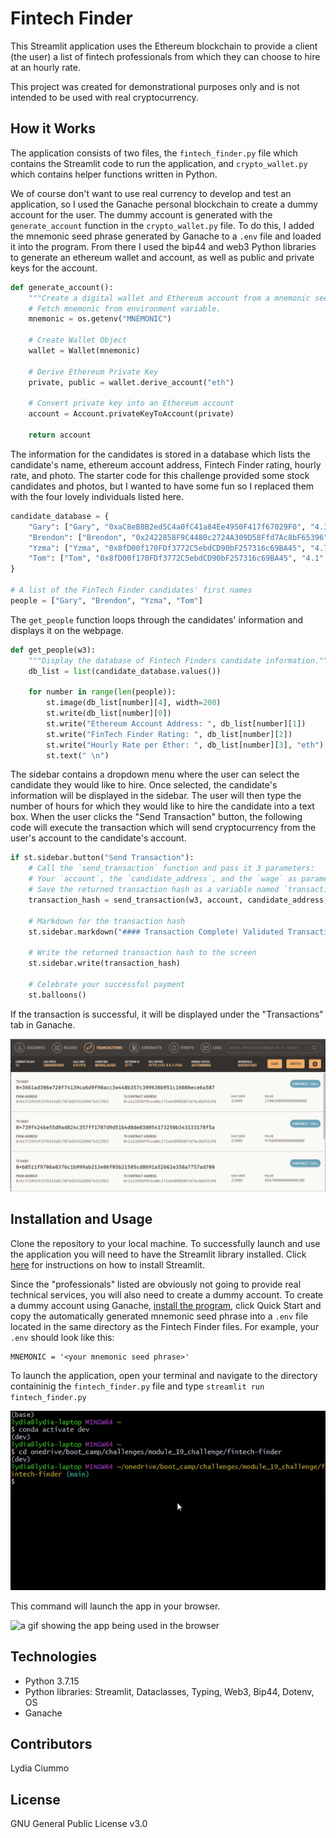 # Fintech Finder

This Streamlit application uses the Ethereum blockchain to provide a client (the user) a list of fintech professionals from which they can choose to hire at an hourly rate.

This project was created for demonstrational purposes only and is not intended to be used with real cryptocurrency.

## How it Works

The application consists of two files, the `fintech_finder.py` file which contains the Streamlit code to run the application, and `crypto_wallet.py` which contains helper functions written in Python.

We of course don't want to use real currency to develop and test an application, so I used the Ganache personal blockchain to create a dummy account for the user. The dummy account is generated with the `generate_account` function in the `crypto_wallet.py` file. To do this, I added the mnemonic seed phrase generated by Ganache to a `.env` file and loaded it into the program. From there I used the bip44 and web3 Python libraries to generate an ethereum wallet and account, as well as public and private keys for the account. 

```python
def generate_account():
    """Create a digital wallet and Ethereum account from a mnemonic seed phrase."""
    # Fetch mnemonic from environment variable.
    mnemonic = os.getenv("MNEMONIC")

    # Create Wallet Object
    wallet = Wallet(mnemonic)

    # Derive Ethereum Private Key
    private, public = wallet.derive_account("eth")

    # Convert private key into an Ethereum account
    account = Account.privateKeyToAccount(private)

    return account
```
The information for the candidates is stored in a database which lists the candidate's name, ethereum account address, Fintech Finder rating, hourly rate, and photo. The starter code for this challenge provided some stock candidates and photos, but I wanted to have some fun so I replaced them with the four lovely individuals listed here.

```python
candidate_database = {
    "Gary": ["Gary", "0xaC8eB8B2ed5C4a0fC41a84Ee4950F417f67029F0", "4.3", .20, "Images/gary_busey.jpg"],
    "Brendon": ["Brendon", "0x2422858F9C4480c2724A309D58Ffd7Ac8bF65396", "5.0", .33, "Images/brendon_urie.jpg"],
    "Yzma": ["Yzma", "0x8fD00f170FDf3772C5ebdCD90bF257316c69BA45", "4.7", .19, "Images/yzma.jpg"],
    "Tom": ["Tom", "0x8fD00f170FDf3772C5ebdCD90bF257316c69BA45", "4.1", .16, "Images/voldemort.jpg"]
}

# A list of the FinTech Finder candidates' first names
people = ["Gary", "Brendon", "Yzma", "Tom"]
```

The `get_people` function loops through the candidates' information and displays it on the webpage.

```python
def get_people(w3):
    """Display the database of Fintech Finders candidate information."""
    db_list = list(candidate_database.values())

    for number in range(len(people)):
        st.image(db_list[number][4], width=200)
        st.write(db_list[number][0])
        st.write("Ethereum Account Address: ", db_list[number][1])
        st.write("FinTech Finder Rating: ", db_list[number][2])
        st.write("Hourly Rate per Ether: ", db_list[number][3], "eth")
        st.text(" \n")
```

The sidebar contains a dropdown menu where the user can select the candidate they would like to hire. Once selected, the candidate's information will be displayed in the sidebar. The user will then type the number of hours for which they would like to hire the candidate into a text box. When the user clicks the "Send Transaction" button, the following code will execute the transaction which will send cryptocurrency from the user's account to the candidate's account.

```python
if st.sidebar.button("Send Transaction"):
    # Call the `send_transaction` function and pass it 3 parameters:
    # Your `account`, the `candidate_address`, and the `wage` as parameters
    # Save the returned transaction hash as a variable named `transaction_hash`
    transaction_hash = send_transaction(w3, account, candidate_address, wage)

    # Markdown for the transaction hash
    st.sidebar.markdown("#### Transaction Complete! Validated Transaction Hash:")

    # Write the returned transaction hash to the screen
    st.sidebar.write(transaction_hash)

    # Celebrate your successful payment
    st.balloons()
```

If the transaction is successful, it will be displayed under the "Transactions" tab in Ganache.

![an image showing the transaction in Ganache](./images/ganache_transactions.png)

## Installation and Usage

Clone the repository to your local machine. To successfully launch and use the application you will need to have the Streamlit library installed. Click [here](https://docs.streamlit.io/library/get-started/installation) for instructions on how to install Streamlit. 

Since the "professionals" listed are obviously not going to provide real technical services, you will also need to create a dummy account. To create a dummy account using Ganache, [install the program](https://trufflesuite.com/ganache/), click Quick Start and copy the automatically generated mnemonic seed phrase into a `.env` file located in the same directory as the Fintech Finder files. For example, your `.env` should look like this:

```
MNEMONIC = '<your mnemonic seed phrase>'
```
To launch the application, open your terminal and navigate to the directory containinig the `fintech_finder.py` file and type `streamlit run fintech_finder.py`

![a gif showing how to launch the app from the terminal](./images/launch_from_terminal.gif)

This command will launch the app in your browser.

![a gif showing the app being used in the browser](./images/app_in_browser.gif)

## Technologies

* Python 3.7.15
* Python libraries: Streamlit, Dataclasses, Typing, Web3, Bip44, Dotenv, OS
* Ganache

## Contributors
Lydia Ciummo

## License
GNU General Public License v3.0